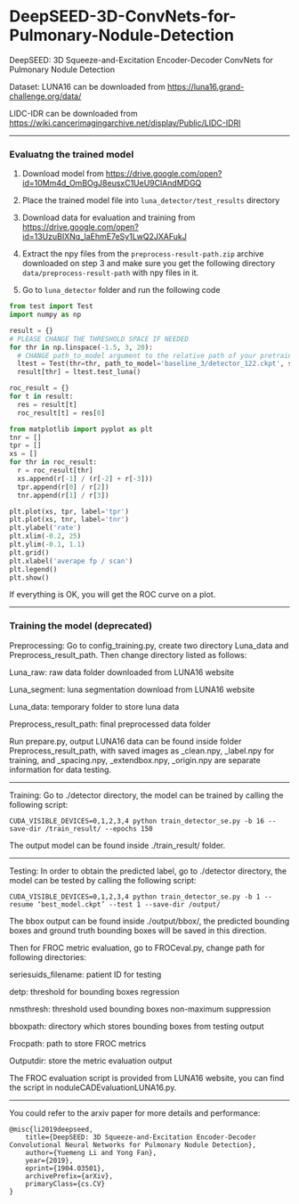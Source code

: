 # DeepSEED-3D-ConvNets-for-Pulmonary-Nodule-Detection
DeepSEED: 3D Squeeze-and-Excitation Encoder-Decoder ConvNets for Pulmonary Nodule Detection


Dataset:
LUNA16 can be downloaded from https://luna16.grand-challenge.org/data/

LIDC-IDR can be downloaded from https://wiki.cancerimagingarchive.net/display/Public/LIDC-IDRI

-------------------------------------------------------------
### Evaluatng the trained model

1. Download model from https://drive.google.com/open?id=10Mm4d_OmBOgJ8eusxC1UeU9ClAndMDGQ

2. Place the trained model file into `luna_detector/test_results` directory

3. Download data for evaluation and training from https://drive.google.com/open?id=13UzuBIXNq_IaEhmE7eSy1LwQ2JXAFukJ

4. Extract the npy files from the `preprocess-result-path.zip` archive downloaded on step 3 and make sure you get the following 
directory `data/preprocess-result-path` with npy files in it. 

5. Go to `luna_detector` folder and run the following code
```python
from test import Test
import numpy as np

result = {}
# PLEASE CHANGE THE THRESHOLD SPACE IF NEEDED
for thr in np.linspace(-1.5, 3, 20):
  # CHANGE path_to_model argument to the relative path of your pretrained model in test_results folder
  ltest = Test(thr=thr, path_to_model='baseline_3/detector_122.ckpt', start=-70, end=0)
  result[thr] = ltest.test_luna()

roc_result = {}
for t in result:
  res = result[t]
  roc_result[t] = res[0]

from matplotlib import pyplot as plt
tnr = []
tpr = []
xs = []
for thr in roc_result:
  r = roc_result[thr]
  xs.append(r[-1] / (r[-2] + r[-3]))
  tpr.append(r[0] / r[2])
  tnr.append(r[1] / r[3])

plt.plot(xs, tpr, label='tpr')
plt.plot(xs, tnr, label='tnr')
plt.ylabel('rate')
plt.xlim(-0.2, 25)
plt.ylim(-0.1, 1.1)
plt.grid()
plt.xlabel('averape fp / scan')
plt.legend()
plt.show()
```

If everything is OK, you will get the ROC curve on a plot.

-------------------------------------------------------------
### Training the model (deprecated)

Preprocessing:
Go to config_training.py, create two directory Luna_data and Preprocess_result_path. Then change directory listed as follows:

Luna_raw: raw data folder downloaded from LUNA16 website

Luna_segment: luna segmentation download from LUNA16 website

Luna_data: temporary folder to store luna data

Preprocess_result_path: final preprocessed data folder

Run prepare.py, output LUNA16 data can be found inside folder Preprocess_result_path, with saved images as _clean.npy, _label.npy for training, and _spacing.npy, _extendbox.npy, _origin.npy are separate information for data testing.



-------------------------------------------------------------
Training:
Go to ./detector directory, the model can be trained by calling the following script:

	CUDA_VISIBLE_DEVICES=0,1,2,3,4 python train_detector_se.py -b 16 --save-dir /train_result/ --epochs 150

The output model can be found inside ./train_result/ folder.



-------------------------------------------------------------
Testing:
In order to obtain the predicted label, go to ./detector directory, the model can be tested by calling the following script:

	CUDA_VISIBLE_DEVICES=0,1,2,3,4 python train_detector_se.py -b 1 --resume ‘best_model.ckpt’ --test 1 --save-dir /output/

The bbox output can be found inside ./output/bbox/, the predicted bounding boxes and ground truth bounding boxes will be saved in this direction.

Then for FROC metric evaluation, go to FROCeval.py, change path for following directories:

seriesuids_filename: patient ID for testing

detp: threshold for bounding boxes regression

nmsthresh: threshold used bounding boxes non-maximum suppression

bboxpath: directory which stores bounding boxes from testing output

Frocpath: path to store FROC metrics

Outputdir: store the metric evaluation output

The FROC evaluation script is provided from LUNA16 website, you can find the script in noduleCADEvaluationLUNA16.py. 

---------------------------------------------------------------

You could refer to the arxiv paper for more details and performance:

	@misc{li2019deepseed,
	    title={DeepSEED: 3D Squeeze-and-Excitation Encoder-Decoder Convolutional Neural Networks for Pulmonary Nodule Detection},
	    author={Yuemeng Li and Yong Fan},
	    year={2019},
	    eprint={1904.03501},
	    archivePrefix={arXiv},
	    primaryClass={cs.CV}
	}
